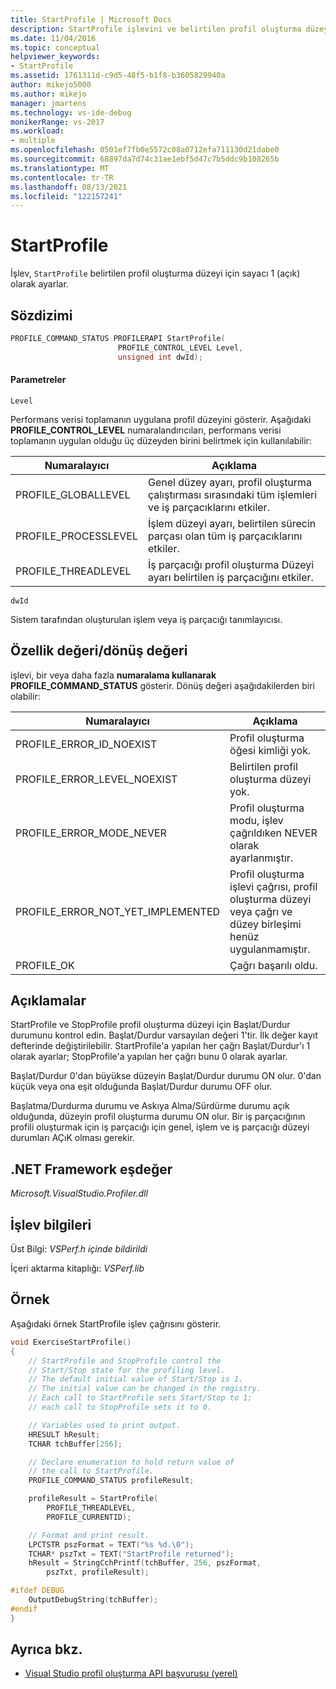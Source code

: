 ```yaml
---
title: StartProfile | Microsoft Docs
description: StartProfile işlevini ve belirtilen profil oluşturma düzeyi için sayacı 1 'e (açık) nasıl ayarlay olduğunu öğrenin.
ms.date: 11/04/2016
ms.topic: conceptual
helpviewer_keywords:
- StartProfile
ms.assetid: 1761311d-c9d5-48f5-b1f8-b3605829940a
author: mikejo5000
ms.author: mikejo
manager: jmartens
ms.technology: vs-ide-debug
monikerRange: vs-2017
ms.workload:
- multiple
ms.openlocfilehash: 0501ef7fb0e5572c08a0712efa711130d21dabe0
ms.sourcegitcommit: 68897da7d74c31ae1ebf5d47c7b5ddc9b108265b
ms.translationtype: MT
ms.contentlocale: tr-TR
ms.lasthandoff: 08/13/2021
ms.locfileid: "122157241"
---
```

# <a name="startprofile"></a>StartProfile
İşlev, `StartProfile` belirtilen profil oluşturma düzeyi için sayacı 1 (açık) olarak ayarlar.

## <a name="syntax"></a>Sözdizimi

```cpp
PROFILE_COMMAND_STATUS PROFILERAPI StartProfile(
                        PROFILE_CONTROL_LEVEL Level,
                        unsigned int dwId);
```

#### <a name="parameters"></a>Parametreler
 `Level`

 Performans verisi toplamanın uygulana profil düzeyini gösterir. Aşağıdaki **PROFILE_CONTROL_LEVEL** numaralandırıcıları, performans verisi toplamanın uygulan olduğu üç düzeyden birini belirtmek için kullanılabilir:

|Numaralayıcı|Açıklama|
|----------------|-----------------|
|PROFILE_GLOBALLEVEL|Genel düzey ayarı, profil oluşturma çalıştırması sırasındaki tüm işlemleri ve iş parçacıklarını etkiler.|
|PROFILE_PROCESSLEVEL|İşlem düzeyi ayarı, belirtilen sürecin parçası olan tüm iş parçacıklarını etkiler.|
|PROFILE_THREADLEVEL|İş parçacığı profil oluşturma Düzeyi ayarı belirtilen iş parçacığını etkiler.|

 `dwId`

 Sistem tarafından oluşturulan işlem veya iş parçacığı tanımlayıcısı.

## <a name="property-valuereturn-value"></a>Özellik değeri/dönüş değeri
 işlevi, bir veya daha fazla **numaralama kullanarak PROFILE_COMMAND_STATUS** gösterir. Dönüş değeri aşağıdakilerden biri olabilir:

|Numaralayıcı|Açıklama|
|----------------|-----------------|
|PROFILE_ERROR_ID_NOEXIST|Profil oluşturma öğesi kimliği yok.|
|PROFILE_ERROR_LEVEL_NOEXIST|Belirtilen profil oluşturma düzeyi yok.|
|PROFILE_ERROR_MODE_NEVER|Profil oluşturma modu, işlev çağrıldıken NEVER olarak ayarlanmıştır.|
|PROFILE_ERROR_NOT_YET_IMPLEMENTED|Profil oluşturma işlevi çağrısı, profil oluşturma düzeyi veya çağrı ve düzey birleşimi henüz uygulanmamıştır.|
|PROFILE_OK|Çağrı başarılı oldu.|

## <a name="remarks"></a>Açıklamalar
 StartProfile ve StopProfile profil oluşturma düzeyi için Başlat/Durdur durumunu kontrol edin. Başlat/Durdur varsayılan değeri 1'tir. İlk değer kayıt defterinde değiştirilebilir. StartProfile'a yapılan her çağrı Başlat/Durdur'ı 1 olarak ayarlar; StopProfile'a yapılan her çağrı bunu 0 olarak ayarlar.

 Başlat/Durdur 0'dan büyükse düzeyin Başlat/Durdur durumu ON olur. 0'dan küçük veya ona eşit olduğunda Başlat/Durdur durumu OFF olur.

 Başlatma/Durdurma durumu ve Askıya Alma/Sürdürme durumu açık olduğunda, düzeyin profil oluşturma durumu ON olur. Bir iş parçacığının profili oluşturmak için iş parçacığı için genel, işlem ve iş parçacığı düzeyi durumları AÇıK olması gerekir.

## <a name="net-framework-equivalent"></a>.NET Framework eşdeğer
 *Microsoft.VisualStudio.Profiler.dll*

## <a name="function-information"></a>İşlev bilgileri
 Üst Bilgi: *VSPerf.h içinde bildirildi*

 İçeri aktarma kitaplığı: *VSPerf.lib*

## <a name="example"></a>Örnek
 Aşağıdaki örnek StartProfile işlev çağrısını gösterir.

```cpp
void ExerciseStartProfile()
{
    // StartProfile and StopProfile control the
    // Start/Stop state for the profiling level.
    // The default initial value of Start/Stop is 1.
    // The initial value can be changed in the registry.
    // Each call to StartProfile sets Start/Stop to 1;
    // each call to StopProfile sets it to 0.

    // Variables used to print output.
    HRESULT hResult;
    TCHAR tchBuffer[256];

    // Declare enumeration to hold return value of
    // the call to StartProfile.
    PROFILE_COMMAND_STATUS profileResult;

    profileResult = StartProfile(
        PROFILE_THREADLEVEL,
        PROFILE_CURRENTID);

    // Format and print result.
    LPCTSTR pszFormat = TEXT("%s %d.\0");
    TCHAR* pszTxt = TEXT("StartProfile returned");
    hResult = StringCchPrintf(tchBuffer, 256, pszFormat,
        pszTxt, profileResult);

#ifdef DEBUG
    OutputDebugString(tchBuffer);
#endif
}
```

## <a name="see-also"></a>Ayrıca bkz.
- [Visual Studio profil oluşturma API başvurusu (yerel)](../profiling/visual-studio-profiler-api-reference-native.md)
